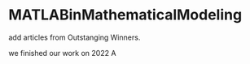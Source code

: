 # MATLABinMathematicalModeling

add articles from Outstanging Winners.

we finished our work on 2022 A
